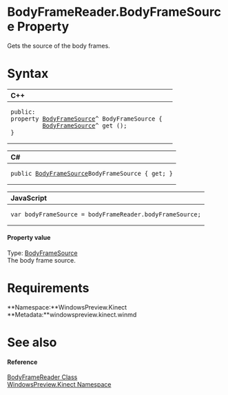 BodyFrameReader.BodyFrameSource Property  
========================================  

Gets the source of the body frames. <span id="syntaxSection"></span>

Syntax  
======  

<table>
<colgroup>
<col width="100%" />
</colgroup>
<thead>
<tr class="header">
<th align="left">C++</th>
</tr>
</thead>
<tbody>
<tr class="odd">
<td align="left"><pre><code>public:  
property <a href="../../BodyFrameSource_Class.md">BodyFrameSource</a>^ BodyFrameSource {  
         <a href="../../BodyFrameSource_Class.md">BodyFrameSource</a>^ get ();  
}</code></pre></td>
</tr>
</tbody>
</table>

<table>
<colgroup>
<col width="100%" />
</colgroup>
<thead>
<tr class="header">
<th align="left">C#</th>
</tr>
</thead>
<tbody>
<tr class="odd">
<td align="left"><pre><code>public <a href="../../BodyFrameSource_Class.md">BodyFrameSource</a>BodyFrameSource { get; }</code></pre></td>
</tr>
</tbody>
</table>

<table>
<colgroup>
<col width="100%" />
</colgroup>
<thead>
<tr class="header">
<th align="left">JavaScript</th>
</tr>
</thead>
<tbody>
<tr class="odd">
<td align="left"><pre><code>var bodyFrameSource = bodyFrameReader.bodyFrameSource;</code></pre></td>
</tr>
</tbody>
</table>

<span id="ID4EU"></span>
#### Property value  

Type: [BodyFrameSource](../../BodyFrameSource_Class.md)  
 The body frame source.  

<span id="requirements"></span>

Requirements  
============  

**Namespace:**WindowsPreview.Kinect  
**Metadata:**windowspreview.kinect.winmd  

<span id="ID4ECB"></span>

See also  
========  

<span id="ID4EEB"></span>
#### Reference  

[BodyFrameReader Class](../../BodyFrameReader_Class.md)  
 [WindowsPreview.Kinect Namespace](../../../Kinect.md)  



<!--Please do not edit the data in the comment block below.-->
<!--
TOCTitle : BodyFrameSource Property
RLTitle : BodyFrameReader.BodyFrameSource Property
KeywordK : BodyFrameSource property
KeywordK : BodyFrameReader.BodyFrameSource property
KeywordF : WindowsPreview.Kinect.BodyFrameReader.BodyFrameSource
KeywordF : BodyFrameReader.BodyFrameSource
KeywordF : BodyFrameSource
KeywordF : WindowsPreview.Kinect.BodyFrameReader.BodyFrameSource
KeywordA : P:WindowsPreview.Kinect.BodyFrameReader.BodyFrameSource
AssetID : P:WindowsPreview.Kinect.BodyFrameReader.BodyFrameSource
Locale : en-us
CommunityContent : 1
APIType : Managed
APILocation : windowspreview.kinect.winmd
APIName : WindowsPreview.Kinect.BodyFrameReader.BodyFrameSource
TargetOS : Windows
TopicType : kbSyntax
DevLang : VB
DevLang : CSharp
DevLang : JavaScript
DevLang : C++
DocSet : K4Wv2
ProjType : K4Wv2Proj
Technology : Kinect for Windows
Product : Kinect for Windows SDK v2
productversion : 20
-->
